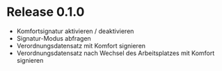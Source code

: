 # Release 0.1.0
* Komfortsignatur aktivieren / deaktivieren
* Signatur-Modus abfragen
* Verordnungsdatensatz mit Komfort signieren
* Verordnungsdatensatz nach Wechsel des Arbeitsplatzes mit Komfort signieren

